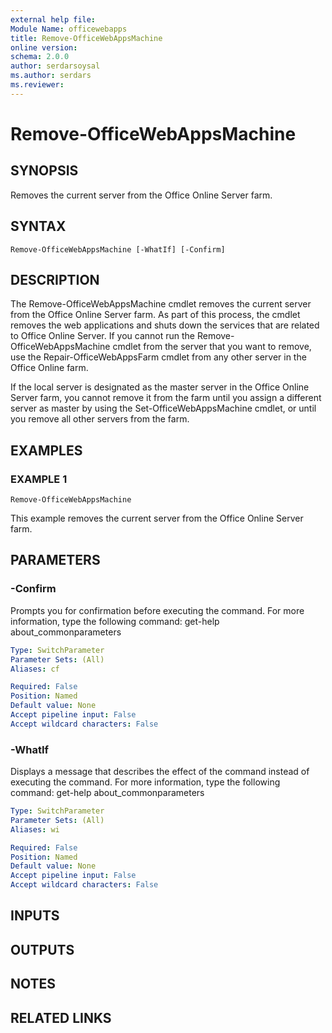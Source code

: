 ```yaml
---
external help file:
Module Name: officewebapps
title: Remove-OfficeWebAppsMachine
online version:
schema: 2.0.0
author: serdarsoysal
ms.author: serdars
ms.reviewer:
---
```


# Remove-OfficeWebAppsMachine

## SYNOPSIS
Removes the current server from the Office Online Server farm.

## SYNTAX

```
Remove-OfficeWebAppsMachine [-WhatIf] [-Confirm]
```

## DESCRIPTION
The Remove-OfficeWebAppsMachine cmdlet removes the current server from the Office Online Server farm.
As part of this process, the cmdlet removes the web applications and shuts down the services that are related to Office Online Server.
If you cannot run the Remove-OfficeWebAppsMachine cmdlet from the server that you want to remove, use the Repair-OfficeWebAppsFarm cmdlet from any other server in the Office Online farm.

If the local server is designated as the master server in the Office Online Server farm, you cannot remove it from the farm until you assign a different server as master by using the Set-OfficeWebAppsMachine cmdlet, or until you remove all other servers from the farm.

## EXAMPLES

### EXAMPLE 1
```
Remove-OfficeWebAppsMachine
```

This example removes the current server from the Office Online Server farm.

## PARAMETERS

### -Confirm
Prompts you for confirmation before executing the command.
For more information, type the following command: get-help about_commonparameters

```yaml
Type: SwitchParameter
Parameter Sets: (All)
Aliases: cf

Required: False
Position: Named
Default value: None
Accept pipeline input: False
Accept wildcard characters: False
```

### -WhatIf
Displays a message that describes the effect of the command instead of executing the command.
For more information, type the following command: get-help about_commonparameters

```yaml
Type: SwitchParameter
Parameter Sets: (All)
Aliases: wi

Required: False
Position: Named
Default value: None
Accept pipeline input: False
Accept wildcard characters: False
```

## INPUTS

## OUTPUTS

## NOTES

## RELATED LINKS
